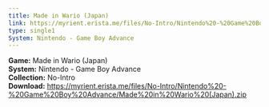 ```yaml
---
title: Made in Wario (Japan)
link: https://myrient.erista.me/files/No-Intro/Nintendo%20-%20Game%20Boy%20Advance/Made%20in%20Wario%20(Japan).zip
type: single1
System: Nintendo - Game Boy Advance
---
```

<b>Game:</b> Made in Wario (Japan)<br>
<b>System:</b> Nintendo - Game Boy Advance<br>
<b>Collection:</b> No-Intro<br>
<b>Download:</b> https://myrient.erista.me/files/No-Intro/Nintendo%20-%20Game%20Boy%20Advance/Made%20in%20Wario%20(Japan).zip